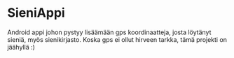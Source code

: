 # SieniAppi
Android appi johon pystyy lisäämään gps koordinaatteja, josta löytänyt sieniä, myös sienikirjasto.
Koska gps ei ollut hirveen tarkka, tämä projekti on jäähyllä :)
